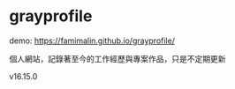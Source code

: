 # grayprofile

demo: https://famimalin.github.io/grayprofile/

個人網站，記錄著至今的工作經歷與專案作品，只是不定期更新

v16.15.0
